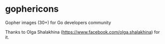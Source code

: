 # gophericons
Gopher images (30+) for Go developers community

Thanks to Olga Shalakhina (https://www.facebook.com/olga.shalakhina) for it.

